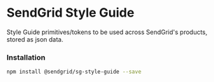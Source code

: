 # SendGrid Style Guide

Style Guide primitives/tokens to be used across SendGrid's products, stored as json data.

### Installation
```sh
npm install @sendgrid/sg-style-guide --save
```
